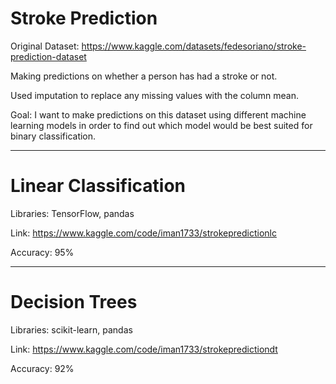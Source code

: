 # Stroke Prediction

Original Dataset: https://www.kaggle.com/datasets/fedesoriano/stroke-prediction-dataset

Making predictions on whether a person has had a stroke or not.

Used imputation to replace any missing values with the column mean.

Goal: I want to make predictions on this dataset using different machine learning models in order to find out which model would be best suited for binary classification.

---
# Linear Classification

Libraries: TensorFlow, pandas

Link: https://www.kaggle.com/code/iman1733/strokepredictionlc

Accuracy: 95% 

---
# Decision Trees

Libraries: scikit-learn, pandas

Link: https://www.kaggle.com/code/iman1733/strokepredictiondt

Accuracy: 92%
